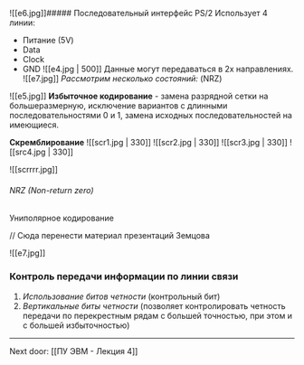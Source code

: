 ![[e6.jpg]]##### Последовательный интерфейс PS/2 
Использует 4 линии:
- Питание (5V)
- Data
- Clock
- GND
![[e4.jpg | 500]]
Данные могут передаваться в 2х направлениях. ![[e7.jpg]]
*Рассмотрим несколько состояний:* (NRZ)

![[e5.jpg]]
**Избыточное кодирование** - замена разрядной сетки на большеразмерную, исключение вариантов с длинными последовательностями 0 и 1, замена исходных последовательностей на имеющиеся.

**Скремблирование** 
![[scr1.jpg | 330]] ![[scr2.jpg | 330]] ![[scr3.jpg | 330]] ![[src4.jpg | 330]]

![[scrrrr.jpg]]


###### NRZ (Non-return zero)
Униполярное кодирование

// Сюда перенести материал презентаций Земцова


![[e7.jpg]]

### Контроль передачи информации по линии связи

1. *Использование битов четности* (контрольный бит)
2. *Вертикальные биты четности* (позволяет контролировать четность передачи по перекрестным рядам с большей точностью, при этом и с большей избыточностью)


---

Next door: [[ПУ ЭВМ - Лекция 4]]
